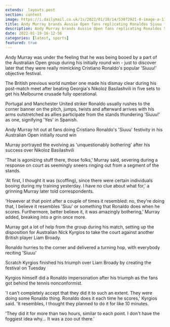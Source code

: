 ```yaml
---
extends: _layouts.post
section: content
image: https://i.dailymail.co.uk/1s/2022/01/18/14/53072921-0-image-a-119_1642517239756.jpg 
title: Andy Murray brands Aussie Open fans replicating Ronaldos Siuuu festivity unquestionably disturbing 
description: Andy Murray brands Aussie Open fans replicating Ronaldos Siuuu festivity unquestionably disturbing 
date: 2022-01-19-16-12-56 
categories: [latest, sports] 
featured: true 
--- 
```

Andy Murray was under the feeling that he was being booed by a part of the Australian Open group during his initially round win - just to discover later that they were really mimicking Cristiano Ronaldo's popular 'Siuuu!' objective festival.

The British previous world number one made his dismay clear during his post-match meet after beating Georgia's Nikoloz Basilashvili in five sets to get his Melbourne crusade fully operational.

Portugal and Manchester United striker Ronaldo usually rushes to the corner banner on the pitch, jumps, twists and afterward arrives with his arms outstretched as allies participate from the stands thundering 'Siuuu!' as one, signifying 'Yes' in Spanish.

Andy Murray hit out at fans doing Cristiano Ronaldo's 'Siuuu' festivity in his Australian Open initially round win

Murray portrayed the evolving as 'unquestionably bothering' after his success over Nikoloz Basilashvili

'That is agonizing stuff there, those folks,' Murray said, severing during a response on court as seemingly sneers ringing out from a segment of the stands.

'At first, I thought it was (scoffing), since there were certain individuals booing during my training yesterday. I have no clue about what for,' a grinning Murray later told correspondents.

'However at that point after a couple of times it resembled: no, they're doing that, I believe it resembles 'Siuu' or something that Ronaldo does when he scores. Furthermore, better believe it, it was amazingly bothering,' Murray added, breaking into a grin once more.

Murray got a lot of help from the group during his match, setting up the disposition for Australian Nick Kyrgios to take the court against another British player Liam Broady.

Ronaldo hurries to the corner and delivered a turning hop, with everybody reciting 'Siuuu'

Scratch Kyrgios finished his triumph over Liam Broady by creating the festival on Tuesday

Kyrgios himself did a Ronaldo impersonation after his triumph as the fans got behind the tennis nonconformist.

'I can't completely accept that they did it to such an extent. They were doing some Ronaldo thing. Ronaldo does it each time he scores,' Kyrgios said. 'It resembles, I thought they planned to do it for like 10 minutes.

'They did it for more than two hours, similar to each point. I don't have the foggiest idea why... It was a zoo out there.'